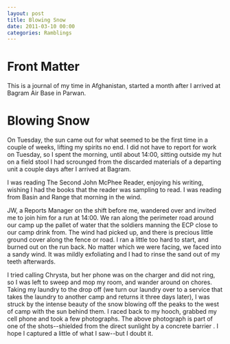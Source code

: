 ```yaml
---
layout: post
title: Blowing Snow
date: 2011-03-10 00:00
categories: Ramblings
---
```

# Front Matter

This is a journal of my time in Afghanistan, started a month after I arrived at Bagram Air Base in Parwan.

# Blowing Snow

On Tuesday, the sun came out for what seemed to be the first time in a couple of weeks, lifting my spirits no end. I did not have to report for work on Tuesday, so I spent the morning, until about 14:00, sitting outside my hut on a field stool I had scrounged from the discarded materials of a departing unit a couple days after I arrived at Bagram.

I was reading The Second John McPhee Reader, enjoying his writing, wishing I had the books that the reader was sampling to read. I was reading from Basin and Range that morning in the wind.

JW, a Reports Manager on the shift before me, wandered over and invited me to join him for a run at 14:00. We ran along the perimeter road around our camp up the pallet of water that the soldiers manning the ECP close to our camp drink from. The wind had picked up, and there is precious little ground cover along the fence or road. I ran a little too hard to start, and burned out on the run back. No matter which we were facing, we faced into a sandy wind. It was mildly exfoliating and I had to rinse the sand out of my teeth afterwards.

I tried calling Chrysta, but her phone was on the charger and did not ring, so I was left to sweep and mop my room, and wander around on chores. Taking my laundry to the drop off (we turn our laundry over to a service that takes the laundry to another camp and returns it three days later), I was struck by the intense beauty of the snow blowing off the peaks to the west of camp with the sun behind them. I raced back to my hooch, grabbed my cell phone and took a few photographs. The above photograph is part of one of the shots--shielded from the direct sunlight by a concrete barrier . I hope I captured a little of what I saw--but I doubt it.
